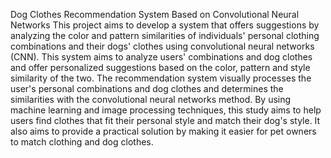 Dog Clothes Recommendation System Based on Convolutional Neural Networks
This project aims to develop a system that offers suggestions by analyzing the color and pattern similarities of individuals' personal clothing combinations and their dogs' clothes using convolutional neural networks (CNN). This system aims to analyze users' combinations and dog clothes and offer personalized suggestions based on the color, pattern and style similarity of the two. The recommendation system visually processes the user's personal combinations and dog clothes and determines the similarities with the convolutional neural networks method. By using machine learning and image processing techniques, this study aims to help users find clothes that fit their personal style and match their dog's style. It also aims to provide a practical solution by making it easier for pet owners to match clothing and dog clothes.
